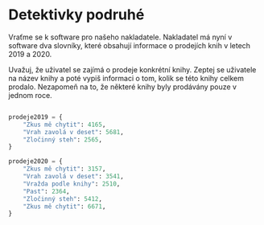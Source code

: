 # Detektivky podruhé

Vraťme se k software pro našeho nakladatele. Nakladatel má nyní v software dva slovníky,
které obsahují informace o prodejích knih v letech 2019 a 2020.

Uvažuj, že uživatel se zajímá o prodeje konkrétní knihy. Zeptej se uživatele na název knihy a poté
vypiš informaci o tom, kolik se této knihy celkem prodalo. Nezapomeň na to,
že některé knihy byly prodávány pouze v jednom roce.

```python

prodeje2019 = {
    "Zkus mě chytit": 4165,
    "Vrah zavolá v deset": 5681,
    "Zločinný steh": 2565,
}

prodeje2020 = {
    "Zkus mě chytit": 3157,
    "Vrah zavolá v deset": 3541,
    "Vražda podle knihy": 2510,
    "Past": 2364,
    "Zločinný steh": 5412,
    "Zkus mě chytit": 6671,
}

```
